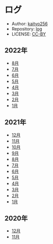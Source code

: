 # ログ

* Author: [kaityo256](https://github.com/kaityo256)
* Repository: [log](https://github.com/kaityo256/log)
* LICENSE: [CC-BY](https://github.com/kaityo256/log/blob/main/LICENSE)

## 2022年

* [8月](d202208.md)
* [7月](d202207.md)
* [6月](d202206.md)
* [5月](d202205.md)
* [4月](d202204.md)
* [3月](d202203.md)
* [2月](d202202.md)
* [1月](d202201.md)

## 2021年

* [12月](d202112.md)
* [11月](d202111.md)
* [10月](d202110.md)
* [9月](d202109.md)
* [8月](d202108.md)
* [7月](d202107.md)
* [6月](d202106.md)
* [5月](d202105.md)
* [4月](d202104.md)
* [3月](d202103.md)
* [2月](d202102.md)
* [1月](d202101.md)

## 2020年

* [12月](d202012.md)
* [11月](d202011.md)
